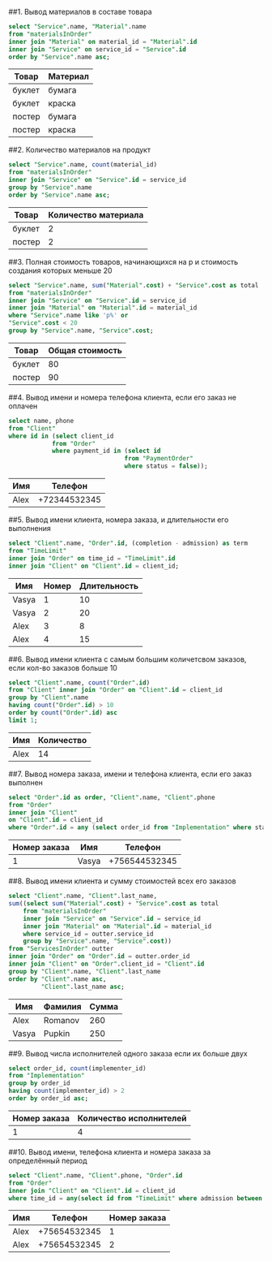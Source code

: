 ##1. Вывод материалов в составе товара

```sql
select "Service".name, "Material".name 
from "materialsInOrder" 
inner join "Material" on material_id = "Material".id 
inner join "Service" on service_id = "Service".id 
order by "Service".name asc;
```

|Товар|Материал|
|-----|--------|
|буклет|бумага|
|буклет|краска|
|постер|бумага|
|постер|краска|

##2. Количество материалов на продукт

```sql
select "Service".name, count(material_id)
from "materialsInOrder"
inner join "Service" on "Service".id = service_id
group by "Service".name
order by "Service".name asc;
```

|Товар|Количество материала|
|-----|--------------------|
|буклет|2|
|постер|2|

##3. Полная стоимость товаров, начинающихся на p и стоимость создания которых меньше 20

```sql
select "Service".name, sum("Material".cost) + "Service".cost as total
from "materialsInOrder"
inner join "Service" on "Service".id = service_id
inner join "Material" on "Material".id = material_id
where "Service".name like 'p%' or
"Service".cost < 20
group by "Service".name, "Service".cost;
```

|Товар|Общая стоимость|
|-----|---------------|
|буклет|80|
|постер|90|

##4. Вывод имени и номера телефона клиента, если его заказ не оплачен

```sql
select name, phone
from "Client"
where id in (select client_id
			from "Order"
			where payment_id in (select id
								from "PaymentOrder"
								where status = false));
```

|Имя|Телефон|
|---|-------|
|Alex|+72344532345|

##5. Вывод имени клиента, номера заказа, и длительности его выполнения

```sql
select "Client".name, "Order".id, (completion - admission) as term
from "TimeLimit"
inner join "Order" on time_id = "TimeLimit".id
inner join "Client" on "Client".id = client_id;
```

|Имя|Номер|Длительность|
|---|-----|------------|
|Vasya|1|10|
|Vasya|2|20|
|Alex|3|8|
|Alex|4|15|

##6. Вывод имени клиента с самым большим количетсвом заказов, если кол-во заказов больше 10

```sql
select "Client".name, count("Order".id)
from "Client" inner join "Order" on "Client".id = client_id
group by "Client".name
having count("Order".id) > 10
order by count("Order".id) asc
limit 1;
```

|Имя|Количество|
|-|-|
|Alex|14|

##7. Вывод номера заказа, имени и телефона клиента, если его заказ выполнен

```sql
select "Order".id as order, "Client".name, "Client".phone
from "Order"
inner join "Client"
on "Client".id = client_id
where "Order".id = any (select order_id from "Implementation" where status = true);
```

|Номер заказа|Имя|Телефон|
|------------|---|-------|
|1|Vasya|+756544532345|

##8. Вывод имени клиента и сумму стоимостей всех его заказов

```sql
select "Client".name, "Client".last_name, 
sum((select sum("Material".cost) + "Service".cost as total
	from "materialsInOrder"
	inner join "Service" on "Service".id = service_id
	inner join "Material" on "Material".id = material_id
	where service_id = outter.service_id
	group by "Service".name, "Service".cost))
from "ServicesInOrder" outter
inner join "Order" on "Order".id = outter.order_id
inner join "Client" on "Order".client_id = "Client".id
group by "Client".name, "Client".last_name
order by "Client".name asc,
		 "Client".last_name asc;
```

|Имя|Фамилия|Сумма|
|---|-------|-----|
|Alex|Romanov|260|
|Vasya|Pupkin|250|

##9. Вывод числа исполнителей одного заказа если их больше двух

```sql
select order_id, count(implementer_id)
from "Implementation"
group by order_id
having count(implementer_id) > 2
order by order_id asc;
```

|Номер заказа|Количество исполнителей|
|------------|-----------------------|
|1|4|

##10. Вывод имени, телефона клиента и номера заказа за определённый период

```sql
select "Client".name, "Client".phone, "Order".id
from "Order"
inner join "Client" on "Client".id = client_id
where time_id = any(select id from "TimeLimit" where admission between '200-05-10' and '2005-04-03');
```

|Имя|Телефон|Номер заказа|
|-|-|-|
|Alex|+75654532345|1|
|Alex|+75654532345|2|
